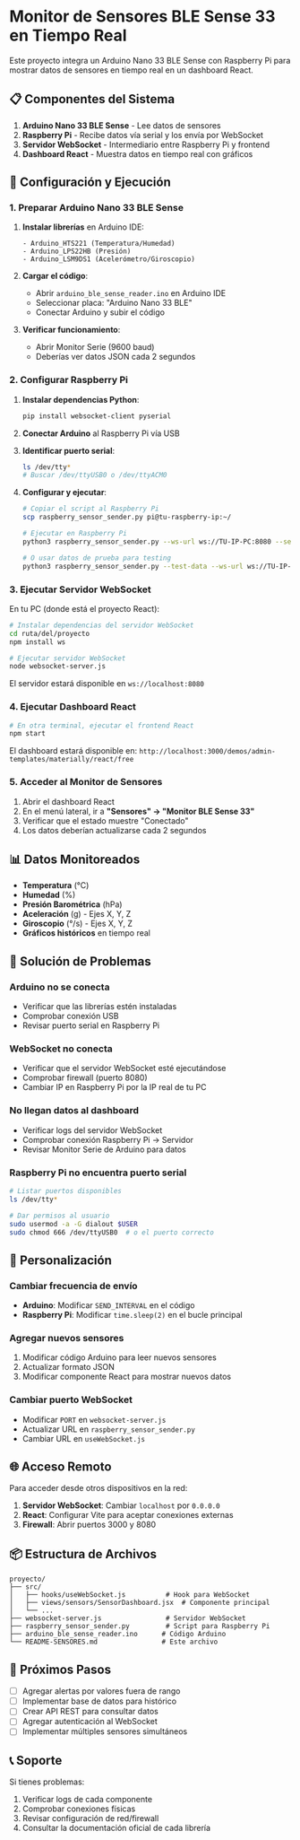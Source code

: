 # Monitor de Sensores BLE Sense 33 en Tiempo Real

Este proyecto integra un Arduino Nano 33 BLE Sense con Raspberry Pi para mostrar datos de sensores en tiempo real en un dashboard React.

## 📋 Componentes del Sistema

1. **Arduino Nano 33 BLE Sense** - Lee datos de sensores
2. **Raspberry Pi** - Recibe datos vía serial y los envía por WebSocket
3. **Servidor WebSocket** - Intermediario entre Raspberry Pi y frontend
4. **Dashboard React** - Muestra datos en tiempo real con gráficos

## 🚀 Configuración y Ejecución

### 1. Preparar Arduino Nano 33 BLE Sense

1. **Instalar librerías** en Arduino IDE:
   ```
   - Arduino_HTS221 (Temperatura/Humedad)
   - Arduino_LPS22HB (Presión)
   - Arduino_LSM9DS1 (Acelerómetro/Giroscopio)
   ```

2. **Cargar el código**:
   - Abrir `arduino_ble_sense_reader.ino` en Arduino IDE
   - Seleccionar placa: "Arduino Nano 33 BLE"
   - Conectar Arduino y subir el código

3. **Verificar funcionamiento**:
   - Abrir Monitor Serie (9600 baud)
   - Deberías ver datos JSON cada 2 segundos

### 2. Configurar Raspberry Pi

1. **Instalar dependencias Python**:
   ```bash
   pip install websocket-client pyserial
   ```

2. **Conectar Arduino** al Raspberry Pi vía USB

3. **Identificar puerto serial**:
   ```bash
   ls /dev/tty*
   # Buscar /dev/ttyUSB0 o /dev/ttyACM0
   ```

4. **Configurar y ejecutar**:
   ```bash
   # Copiar el script al Raspberry Pi
   scp raspberry_sensor_sender.py pi@tu-raspberry-ip:~/
   
   # Ejecutar en Raspberry Pi
   python3 raspberry_sensor_sender.py --ws-url ws://TU-IP-PC:8080 --serial-port /dev/ttyUSB0
   
   # O usar datos de prueba para testing
   python3 raspberry_sensor_sender.py --test-data --ws-url ws://TU-IP-PC:8080
   ```

### 3. Ejecutar Servidor WebSocket

En tu PC (donde está el proyecto React):

```bash
# Instalar dependencias del servidor WebSocket
cd ruta/del/proyecto
npm install ws

# Ejecutar servidor WebSocket
node websocket-server.js
```

El servidor estará disponible en `ws://localhost:8080`

### 4. Ejecutar Dashboard React

```bash
# En otra terminal, ejecutar el frontend React
npm start
```

El dashboard estará disponible en: `http://localhost:3000/demos/admin-templates/materially/react/free`

### 5. Acceder al Monitor de Sensores

1. Abrir el dashboard React
2. En el menú lateral, ir a **"Sensores" → "Monitor BLE Sense 33"**
3. Verificar que el estado muestre "Conectado"
4. Los datos deberían actualizarse cada 2 segundos

## 📊 Datos Monitoreados

- **Temperatura** (°C)
- **Humedad** (%)
- **Presión Barométrica** (hPa)
- **Aceleración** (g) - Ejes X, Y, Z
- **Giroscopio** (°/s) - Ejes X, Y, Z
- **Gráficos históricos** en tiempo real

## 🔧 Solución de Problemas

### Arduino no se conecta
- Verificar que las librerías estén instaladas
- Comprobar conexión USB
- Revisar puerto serial en Raspberry Pi

### WebSocket no conecta
- Verificar que el servidor WebSocket esté ejecutándose
- Comprobar firewall (puerto 8080)
- Cambiar IP en Raspberry Pi por la IP real de tu PC

### No llegan datos al dashboard
- Verificar logs del servidor WebSocket
- Comprobar conexión Raspberry Pi → Servidor
- Revisar Monitor Serie de Arduino para datos

### Raspberry Pi no encuentra puerto serial
```bash
# Listar puertos disponibles
ls /dev/tty*

# Dar permisos al usuario
sudo usermod -a -G dialout $USER
sudo chmod 666 /dev/ttyUSB0  # o el puerto correcto
```

## 📝 Personalización

### Cambiar frecuencia de envío
- **Arduino**: Modificar `SEND_INTERVAL` en el código
- **Raspberry Pi**: Modificar `time.sleep(2)` en el bucle principal

### Agregar nuevos sensores
1. Modificar código Arduino para leer nuevos sensores
2. Actualizar formato JSON
3. Modificar componente React para mostrar nuevos datos

### Cambiar puerto WebSocket
- Modificar `PORT` en `websocket-server.js`
- Actualizar URL en `raspberry_sensor_sender.py`
- Cambiar URL en `useWebSocket.js`

## 🌐 Acceso Remoto

Para acceder desde otros dispositivos en la red:

1. **Servidor WebSocket**: Cambiar `localhost` por `0.0.0.0`
2. **React**: Configurar Vite para aceptar conexiones externas
3. **Firewall**: Abrir puertos 3000 y 8080

## 📦 Estructura de Archivos

```
proyecto/
├── src/
│   ├── hooks/useWebSocket.js          # Hook para WebSocket
│   ├── views/sensors/SensorDashboard.jsx  # Componente principal
│   └── ...
├── websocket-server.js                # Servidor WebSocket
├── raspberry_sensor_sender.py         # Script para Raspberry Pi
├── arduino_ble_sense_reader.ino      # Código Arduino
└── README-SENSORES.md                # Este archivo
```

## 🎯 Próximos Pasos

- [ ] Agregar alertas por valores fuera de rango
- [ ] Implementar base de datos para histórico
- [ ] Crear API REST para consultar datos
- [ ] Agregar autenticación al WebSocket
- [ ] Implementar múltiples sensores simultáneos

## 📞 Soporte

Si tienes problemas:
1. Verificar logs de cada componente
2. Comprobar conexiones físicas
3. Revisar configuración de red/firewall
4. Consultar la documentación oficial de cada librería